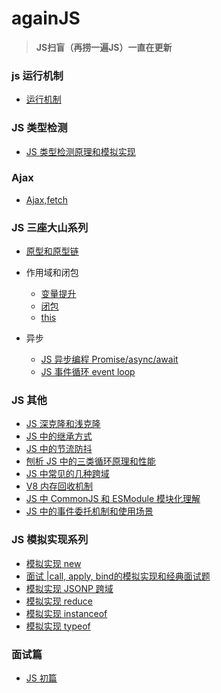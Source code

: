# againJS
>__JS扫盲（再捞一遍JS）一直在更新__

<!-- ### 类型
  - [基本类型](https://github.com/lurenacm/againJS/blob/main/js/%E7%B1%BB%E5%9E%8B/%E5%9F%BA%E6%9C%AC%E7%B1%BB%E5%9E%8B.md)
  - [引用类型](https://github.com/lurenacm/againJS/blob/main/js/%E7%B1%BB%E5%9E%8B/%E5%BC%95%E7%94%A8%E7%B1%BB%E5%9E%8B.md)

### base
  - [你知道的JS😂](https://github.com/lurenacm/againJS/blob/main/js/base/base.md)


### JS 数组
* [JS数组](https://github.com/lurenacm/againJS/blob/main/js/%E6%95%B0%E7%BB%84/.md)

### JS 字符串
* [JS字符串](https://github.com/lurenacm/againJS/blob/main/js/%E5%AD%97%E7%AC%A6%E4%B8%B2/.md)

### JS 函数

* [JS函数](https://github.com/lurenacm/againJS/blob/main/js/%E5%87%BD%E6%95%B0/.md) -->

### js 运行机制
* [运行机制](https://github.com/lurenacm/againJS/issues/7)

### JS 类型检测
* [JS 类型检测原理和模拟实现](https://github.com/lurenacm/againJS/issues/12)

### Ajax
* [Ajax,fetch](https://github.com/lurenacm/againJS/issues/9)

### JS 三座大山系列
* [原型和原型链](https://github.com/lurenacm/againJS/issues/1)

* 作用域和闭包
  - [变量提升](https://github.com/lurenacm/againJS/issues/4)
  - [闭包](https://github.com/lurenacm/againJS/issues/2)
  - [this](https://github.com/lurenacm/againJS/issues/3)

* 异步
  - [JS 异步编程 Promise/async/await](https://github.com/lurenacm/againJS/issues/11)
  - [JS 事件循环 event loop](https://github.com/lurenacm/againJS/issues/10)

### JS 其他
  - [JS 深克隆和浅克隆](https://github.com/lurenacm/againJS/issues/)
  - [JS 中的继承方式](https://github.com/lurenacm/againJS/issues/15)
  - [JS 中的节流防抖](https://github.com/lurenacm/againJS/issues/16)
  - [刨析 JS 中的三类循环原理和性能](https://github.com/lurenacm/againJS/issues/18)
  - [JS 中常见的几种跨域](https://github.com/lurenacm/againJS/issues/20)
  - [V8 内存回收机制](https://github.com/lurenacm/againJS/issues/23)
  - [JS 中 CommonJS 和 ESModule 模块化理解](https://github.com/lurenacm/againJS/issues/24)
  - [JS 中的事件委托机制和使用场景](https://github.com/lurenacm/againJS/issues/25)
### JS 模拟实现系列
  - [模拟实现 new ](https://github.com/lurenacm/againJS/issues/14)
  - [面试 |call, apply, bind的模拟实现和经典面试题](https://github.com/lurenacm/againJS/issues/13)  
  - [模拟实现 JSONP 跨域](https://github.com/lurenacm/againJS/issues/17)
  - [模拟实现 reduce](https://github.com/lurenacm/againJS/issues/19)
  - [模拟实现 instanceof](https://github.com/lurenacm/againJS/issues/21)
  - [模拟实现 typeof](https://github.com/lurenacm/againJS/issues/22)

### 面试篇
* [JS 初篇](https://github.com/lurenacm/againJS/issues/5)
